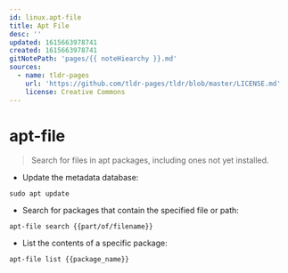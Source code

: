 ```yaml
---
id: linux.apt-file
title: Apt File
desc: ''
updated: 1615663978741
created: 1615663978741
gitNotePath: 'pages/{{ noteHiearchy }}.md'
sources:
  - name: tldr-pages
    url: 'https://github.com/tldr-pages/tldr/blob/master/LICENSE.md'
    license: Creative Commons
---
```

# apt-file

> Search for files in apt packages, including ones not yet installed.

- Update the metadata database:

`sudo apt update`

- Search for packages that contain the specified file or path:

`apt-file search {{part/of/filename}}`

- List the contents of a specific package:

`apt-file list {{package_name}}`

